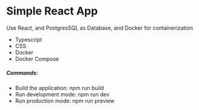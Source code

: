 <div>
<h1>Simple React App</h1>
<span>Use React, and PostgresSQL as Database, and Docker for containerization</span>
<ul>
    <li>Typescript</li>
    <li>CSS</li>
    <li>Docker</li>
    <li>Docker Compose</li>
</ul>
</div>
<div>
<h5>Commands:</h5>
<ul>
    <li>Build the application: npm run build</li>
    <li>Run development mode: npm run dev</li>
    <li>Run production mode: npm run preview</li>
</ul>
</div>